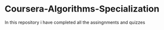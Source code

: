 # Coursera-Algorithms-Specialization
In this repository i have completed all the assingnments and quizzes
